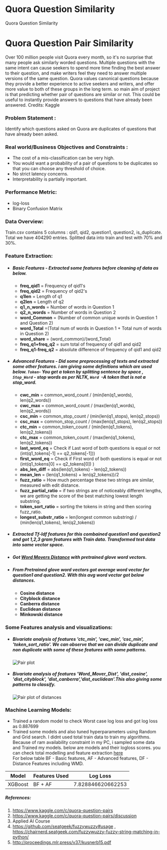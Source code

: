 # Quora Question Similarity
Quora Question Similarity

# Quora Question Pair Similarity

Over 100 million people visit Quora every month, so it's no surprise that many people ask similarly worded questions. Multiple questions with the same intent can cause seekers to spend more time finding the best answer to their question, and make writers feel they need to answer multiple versions of the same question. Quora values canonical questions because they provide a better experience to active seekers and writers, and offer more value to both of these groups in the long term.  so main aim of project is that predicting whether pair of questions are similar or not. This could be useful to instantly provide answers to questions that have already been answered.
   Credits: Kaggle
### Problem Statement :
Identify which questions asked on Quora are duplicates of questions that have already been asked.

### Real world/Business Objectives and Constraints :
   - The cost of a mis-classification can be very high.
   - You would want a probability of a pair of questions to be duplicates so that you can choose any threshold of choice.
   - No strict latency concerns.
   - Interpretability is partially important.

### Performance Metric:
   - log-loss 
   - Binary Confusion Matrix

### Data Overview:
Train.csv contains 5 columns : qid1, qid2, question1, question2, is_duplicate. Total we have 404290 entries. Splitted data into train and test with 70% and 30%.

### Feature Extraction:
- ##### Basic Features - Extracted some features before cleaning of data as below.
  - <b>freq_qid1</b> = Frequency of qid1's
  - <b>freq_qid2</b> = Frequency of qid2's
  - <b>q1len</b> = Length of q1
  - <b>q2len</b> = Length of q2
  - <b>q1_n_words</b> = Number of words in Question 1
  - <b>q2_n_words</b> = Number of words in Question 2
  - <b>word_Common</b> = (Number of common unique words in Question 1 and Question 2)
  - <b>word_Total</b> =(Total num of words in Question 1 + Total num of words in Question 2)
  - <b>word_share</b> = (word_common)/(word_Total)
  - <b>freq_q1+freq_q2</b> = sum total of frequency of qid1 and qid2
  - <b>freq_q1-freq_q2</b> = absolute difference of frequency of qid1 and qid2
- ##### Advanced Features - Did some preprocessing of texts and extracted some other features. i am giving some definitions which are used below. `Token`- You get a token by splitting sentence by space  ,  `Stop_Word` - stop words as per NLTK, `Word `-A token that is not a stop_word.
  - <b>cwc_min</b> = common_word_count / (min(len(q1_words), len(q2_words)) 
  - <b>cwc_max</b> = common_word_count / (max(len(q1_words), len(q2_words)) 
  - <b>csc_min</b> = common_stop_count / (min(len(q1_stops), len(q2_stops)) 
  - <b>csc_max</b> = common_stop_count / (max(len(q1_stops), len(q2_stops)) 
  - <b>ctc_min</b> = common_token_count / (min(len(q1_tokens), len(q2_tokens)) 
  - <b>ctc_max</b> = common_token_count / (max(len(q1_tokens), len(q2_tokens)) 
  - <b>last_word_eq</b> = Check if Last word of both questions is equal or not (int(q1_tokens[-1] == q2_tokens[-1]))
  - <b>first_word_eq</b> = Check if First word of both questions is equal or not (int(q1_tokens[0] == q2_tokens[0]) )
  - <b>abs_len_diff</b> = abs(len(q1_tokens) - len(q2_tokens))
  - <b>mean_len</b> = (len(q1_tokens) + len(q2_tokens))/2
  - <b>fuzz_ratio</b> = How much percentage these two strings are similar, measured with edit distance.
  - <b>fuzz_partial_ratio</b> = if two strings are of noticeably different lengths, we are getting the score of the best matching lowest length substring.
  - <b>token_sort_ratio</b> = sorting the tokens in string and then scoring fuzz_ratio.
  - <b>longest_substr_ratio</b> = len(longest common substring) / (min(len(q1_tokens), len(q2_tokens))
- ##### Extracted Tf-Idf features for this combained question1 and question2 and got 1,2,3 gram features with Train data. Transformed test data into same vector space. 
- ##### Got [Word Movers Distance](http://proceedings.mlr.press/v37/kusnerb15.pdf) with pretrained glove word vectors. 
- ##### From Pretrained glove word vectors got average word vector for question1 and question2. With this avg word vector got below distances. 
  - <b>Cosine distance</b>
  - <b>Cityblock distance</b>
  - <b>Canberra distance</b>
  - <b>Euclidean distance</b>
  - <b>Minkowski distance</b>
### Some Features analysis and visualizations:
- ##### Bivariate analysis of features 'ctc_min', 'cwc_min', 'csc_min', 'token_sort_ratio'. We can observe that we can divide duplicate and non duplicate with some of these features with some patterns. 
   ![Pair plot](https://github.com/UdiBhaskar/Quora-Question-pair-similarity/blob/master/Images/output_75_0.png "Pair plot")
- ##### Bivariate analysis of features 'Word_Mover_Dist', 'dist_cosine', 'dist_cityblock', 'dist_canberra','dist_euclidean'.This also giving some patterns to classify.
   ![Pair plot of distances](https://github.com/UdiBhaskar/Quora-Question-pair-similarity/blob/master/Images/output_213_0.png "Pair plot of distances")
### Machine Learning Models:
   - Trained a random model to check Worst case log loss and got log loss as 0.887699
   - Trained some models and also tuned hyperparameters using Random and Grid search. I didnt used total train data to train my algorithms. Because of ram availability constraint in my PC, i sampled some data and Trained my models. below are models and their logloss scores. you can check total modelling and feature extraction [here](https://github.com/UdiBhaskar/Quora-Question-pair-similarity/blob/master/Quora%20Question%20pair%20similarity.ipynb)  
   For below table BF - Basic features, AF - Advanced features, DF - Distance Features including WMD.

| Model         | Features Used | Log Loss |
| ------------- | ------------- | ------------- |
| XGBoost  | BF + AF  | 7.828846620662253  |

##### References:
1. https://www.kaggle.com/c/quora-question-pairs 
2. https://www.kaggle.com/c/quora-question-pairs/discussion
3. Applied AI Course
4. https://github.com/seatgeek/fuzzywuzzy#usage , https://chairnerd.seatgeek.com/fuzzywuzzy-fuzzy-string-matching-in-python/
5. http://proceedings.mlr.press/v37/kusnerb15.pdf

